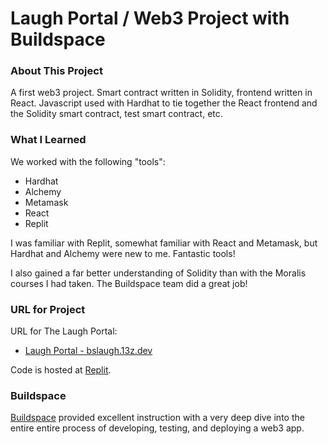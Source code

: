 # Laugh Portal / Web3 Project with Buildspace

### About This Project

A first web3 project. Smart contract written in Solidity, frontend written in React. Javascript used with Hardhat to tie together the React frontend and the Solidity smart contract, test smart contract, etc. 

### What I Learned

We worked with the following "tools":
- Hardhat
- Alchemy
- Metamask
- React
- Replit

I was familiar with Replit, somewhat familiar with React and Metamask, but Hardhat and Alchemy were new to me. Fantastic tools!

I also gained a far better understanding of Solidity than with the Moralis courses I had taken. The Buildspace team did a great job!

### URL for Project

URL for The Laugh Portal:
- [Laugh Portal - bslaugh.13z.dev](https://bslaugh.13z.dev)

Code is hosted at [Replit](https://replit.com).

### Buildspace

[Buildspace](https://buildspace.so) provided excellent instruction with a very deep dive into the entire entire process of developing, testing, and deploying a web3 app.  